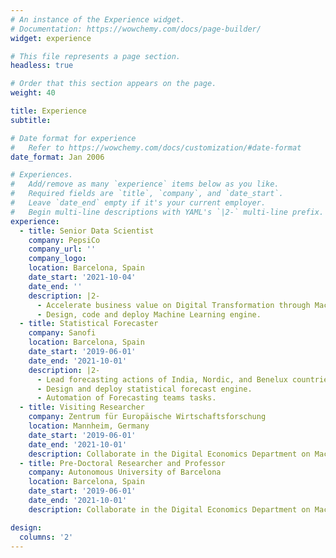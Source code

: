 ```yaml
---
# An instance of the Experience widget.
# Documentation: https://wowchemy.com/docs/page-builder/
widget: experience

# This file represents a page section.
headless: true

# Order that this section appears on the page.
weight: 40

title: Experience
subtitle:

# Date format for experience
#   Refer to https://wowchemy.com/docs/customization/#date-format
date_format: Jan 2006

# Experiences.
#   Add/remove as many `experience` items below as you like.
#   Required fields are `title`, `company`, and `date_start`.
#   Leave `date_end` empty if it's your current employer.
#   Begin multi-line descriptions with YAML's `|2-` multi-line prefix.
experience:
  - title: Senior Data Scientist
    company: PepsiCo
    company_url: ''
    company_logo: 
    location: Barcelona, Spain
    date_start: '2021-10-04'
    date_end: ''
    description: |2-
      - Accelerate business value on Digital Transformation through Machine Learning forecast solutions.
      - Design, code and deploy Machine Learning engine.
  - title: Statistical Forecaster
    company: Sanofi
    location: Barcelona, Spain
    date_start: '2019-06-01'
    date_end: '2021-10-01'
    description: |2-
      - Lead forecasting actions of India, Nordic, and Benelux countries within the Integrated Business Planning (IBP). 
      - Design and deploy statistical forecast engine.
      - Automation of Forecasting teams tasks.
  - title: Visiting Researcher
    company: Zentrum für Europäische Wirtschaftsforschung
    location: Mannheim, Germany
    date_start: '2019-06-01'
    date_end: '2021-10-01'
    description: Collaborate in the Digital Economics Department on Machine Learning modeling tasks
  - title: Pre-Doctoral Researcher and Professor
    company: Autonomous University of Barcelona
    location: Barcelona, Spain
    date_start: '2019-06-01'
    date_end: '2021-10-01'
    description: Collaborate in the Digital Economics Department on Machine Learning modeling tasks.

design:
  columns: '2'
---
```

